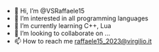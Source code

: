 - 👋 Hi, I’m @VSRaffaele15
- 👀 I’m interested in all programming languages
- 🌱 I’m currently learning C++, Lua
- 💞️ I’m looking to collaborate on ...
- 📫 How to reach me raffaele15_2023@virgilio.it

<!---
VSRaffaele15/VSRaffaele15 is a ✨ special ✨ repository because its `README.md` (this file) appears on your GitHub profile.
You can click the Preview link to take a look at your changes.
--->
